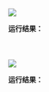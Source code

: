 # 

<img src="http://image.renkaigis.com/keepcoding/2017122001.png">

**运行结果：**

```java

```

# 

<img src="http://image.renkaigis.com/keepcoding/2017122002.png">

**运行结果：**

```java

```

